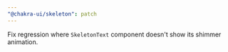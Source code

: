 ```yaml
---
"@chakra-ui/skeleton": patch
---
```


Fix regression where `SkeletonText` component doesn't show its shimmer
animation.
